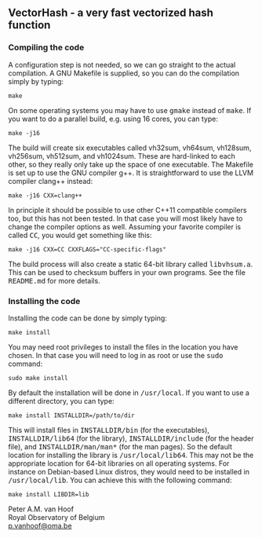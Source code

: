## VectorHash - a very fast vectorized hash function

### Compiling the code

A configuration step is not needed, so we can go straight to the actual
compilation. A GNU Makefile is supplied, so you can do the compilation simply by
typing:

	make

On some operating systems you may have to use <tt> gmake</tt> instead of
<tt>make</tt>. If you want to do a parallel build, e.g. using 16 cores, you can
type:

	make -j16

The build will create six executables called vh32sum, vh64sum, vh128sum,
vh256sum, vh512sum, and vh1024sum. These are hard-linked to each other, so they
really only take up the space of one executable. The Makefile is set up to use
the GNU compiler g++. It is straightforward to use the LLVM compiler clang++
instead:

	make -j16 CXX=clang++

In principle it should be possible to use other C++11 compatible compilers too,
but this has not been tested. In that case you will most likely have to change
the compiler options as well. Assuming your favorite compiler is called
<tt>CC</tt>, you would get something like this:

	make -j16 CXX=CC CXXFLAGS="CC-specific-flags"

The build process will also create a static 64-bit library called
<tt>libvhsum.a</tt>. This can be used to checksum buffers in your own programs.
See the file <tt>README.md</tt> for more details.

### Installing the code

Installing the code can be done by simply typing:

	make install

You may need root privileges to install the files in the location you have
chosen. In that case you will need to log in as root or use the <tt>sudo</tt>
command:

	sudo make install

By default the installation will be done in <tt>/usr/local</tt>. If you want to
use a different directory, you can type:

	make install INSTALLDIR=/path/to/dir

This will install files in <tt>INSTALLDIR/bin</tt> (for the executables),
<tt>INSTALLDIR/lib64</tt> (for the library), <tt>INSTALLDIR/include</tt> (for
the header file), and <tt>INSTALLDIR/man/man*</tt> (for the man pages). So the
default location for installing the library is <tt>/usr/local/lib64</tt>. This
may not be the appropriate location for 64-bit libraries on all operating
systems. For instance on Debian-based Linux distros, they would need to be
installed in <tt>/usr/local/lib</tt>. You can achieve this with the following
command:

	make install LIBDIR=lib

Peter A.M. van Hoof   
Royal Observatory of Belgium   
p.vanhoof@oma.be
